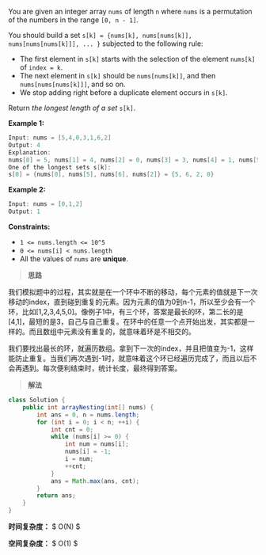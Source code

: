 You are given an integer array `nums` of length `n` where `nums` is a permutation of the numbers in the range `[0, n - 1]`.

You should build a set `s[k] = {nums[k], nums[nums[k]], nums[nums[nums[k]]], ... }` subjected to the following rule:

- The first element in `s[k]` starts with the selection of the element `nums[k]` of `index = k`.
- The next element in `s[k]` should be `nums[nums[k]]`, and then `nums[nums[nums[k]]]`, and so on.
- We stop adding right before a duplicate element occurs in `s[k]`.

Return *the longest length of a set* `s[k]`.

 

**Example 1:**

```java
Input: nums = [5,4,0,3,1,6,2]
Output: 4
Explanation: 
nums[0] = 5, nums[1] = 4, nums[2] = 0, nums[3] = 3, nums[4] = 1, nums[5] = 6, nums[6] = 2.
One of the longest sets s[k]:
s[0] = {nums[0], nums[5], nums[6], nums[2]} = {5, 6, 2, 0}
```

**Example 2:**

```java
Input: nums = [0,1,2]
Output: 1
```

 

**Constraints:**

- `1 <= nums.length <= 10^5`
- `0 <= nums[i] < nums.length`
- All the values of `nums` are **unique**.



> **思路**

我们模拟题中的过程，其实就是在一个环中不断的移动，每个元素的值就是下一次移动的index，直到碰到重复的元素。因为元素的值为0到n-1，所以至少会有一个环，比如[1,2,3,4,5,0]。像例子1中，有三个环，答案是最长的环，第二长的是[4,1]，最短的是3，自己与自己重复。在环中的任意一个点开始出发，其实都是一样的。而且数组中元素没有重复的，就意味着环是不相交的。

我们要找出最长的环，就遍历数组。拿到下一次的index，并且把值变为-1，这样能防止重复。当我们再次遇到-1时，就意味着这个环已经遍历完成了，而且以后不会再遇到。每次便利结束时，统计长度，最终得到答案。



> **解法**

```java
class Solution {
    public int arrayNesting(int[] nums) {
        int ans = 0, n = nums.length;
        for (int i = 0; i < n; ++i) {
            int cnt = 0;
            while (nums[i] >= 0) {
                int num = nums[i];
                nums[i] = -1;
                i = num;
                ++cnt;
            }
            ans = Math.max(ans, cnt);
        }
        return ans;
    }
}
```

**时间复杂度：** $ O(N) $

**空间复杂度：** $ O(1) $